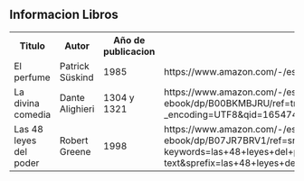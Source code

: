 <!DOCTYPE html>
<html lang="en">

<head>
    <meta charset="UTF-8">
    <meta http-equiv="X-UA-Compatible" content="IE=edge">
    <meta name="viewport" content="width=device-width, initial-scale=1.0">
    <title>Ejercicio 02/2 - Tablas en HTML</title>
</head>

<body>
    <h2>Informacion Libros</h2>
    <table>
        <div>
            <tr>
                <th>
                    Titulo
                </th>
                <th>
                    Autor
                </th>
                <th>
                    Año de publicacion
                </th>
            </tr>
        </div>
        <div>
            <tr>
                <td>El perfume</td>
                <td>Patrick Süskind</td>
                <td>1985</td>
                <td>https://www.amazon.com/-/es/Patrick-Suskind/dp/843221745X</td>
            </tr>
        </div>
        <div>
            <tr>
                <td>La divina comedia</td>
                <td>Dante Alighieri</td>
                <td>1304 y 1321</td>
                <td>https://www.amazon.com/-/es/Dante-Alighieri-ebook/dp/B00BKMBJRU/ref=tmm_kin_swatch_0?_encoding=UTF8&qid=1654746606&sr=1-2</td>
            </tr>
        </div>
        <div>
            <tr>
                <td>Las 48 leyes del poder</td>
                <td>Robert Greene</td>
                <td>1998</td>
                <td>https://www.amazon.com/-/es/Robert-Greene-ebook/dp/B07JR7BRV1/ref=sr_1_1?keywords=las+48+leyes+del+poder&qid=1654746711&s=digital-text&sprefix=las+48+leyes+de%2Cdigital-text%2C150&sr=1-1</td>
            </tr>
        </div>
    </table>
</body>
</html>
